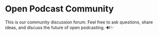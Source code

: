# Open Podcast Community

This is our community discussion forum. Feel free to ask questions, share ideas,
and discuss the future of open podcasting. 🔊✨
